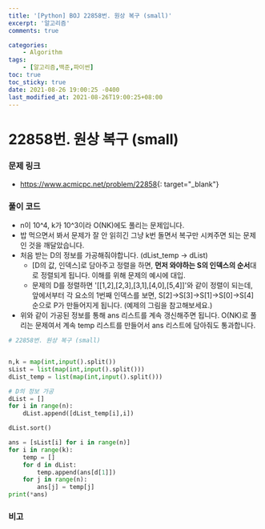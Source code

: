 ```yaml
---
title: '[Python] BOJ 22858번. 원상 복구 (small)'
excerpt: '알고리즘'
comments: true

categories:
    - Algorithm
tags:
    - [알고리즘,백준,파이썬]
toc: true
toc_sticky: true
date: 2021-08-26 19:00:25 -0400
last_modified_at: 2021-08-26T19:00:25+08:00
---
```


# 22858번. 원상 복구 (small)

### 문제 링크
- <https://www.acmicpc.net/problem/22858>{: target="\_blank"}

### 풀이 코드
- n이 10^4, k가 10^3이라 O(NK)에도 풀리는 문제입니다.
- 밥 먹으면서 봐서 문제가 잘 안 읽히긴 그냥 k번 돌면서 복구만 시켜주면 되는 문제인 것을 깨달았습니다.
- 처음 받는 D의 정보를 가공해줘야합니다. (dList_temp -> dList)
  - [D의 값, 인덱스]로 담아주고 정렬을 하면, **먼저 와야하는 S의 인덱스의 순서**대로 정렬되게 됩니다. 이해를 위해 문제의 예시에 대입.
  - 문제의 D를 정렬하면 '[[1,2],[2,3],[3,1],[4,0],[5,4]]'와 같이 정렬이 되는데,<br>앞에서부터 각 요소의 1번째 인덱스를 보면, S[2]->S[3]->S[1]->S[0]->S[4] 순으로 P가 만들어지게 됩니다. (예제의 그림을 참고해보세요.)
- 위와 같이 가공된 정보를 통해 ans 리스트를 계속 갱신해주면 됩니다. O(NK)로 풀리는 문제여서 계속 temp 리스트를 만들어서 ans 리스트에 담아줘도 통과합니다.

```python
# 22858번. 원상 복구 (small)


n,k = map(int,input().split())
sList = list(map(int,input().split()))
dList_temp = list(map(int,input().split()))

# D의 정보 가공
dList = []
for i in range(n):
    dList.append([dList_temp[i],i])

dList.sort()

ans = [sList[i] for i in range(n)]
for i in range(k):
    temp = []
    for d in dList:
        temp.append(ans[d[1]])
    for j in range(n):
        ans[j] = temp[j]
print(*ans)
```

### 비고